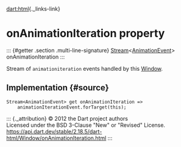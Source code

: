 [dart:html](../../dart-html/dart-html-library){._links-link}

onAnimationIteration property
=============================

::: {#getter .section .multi-line-signature}
[Stream](../../dart-async/stream-class)\<[AnimationEvent](../animationevent-class)\>
onAnimationIteration
:::

Stream of `animationiteration` events handled by this
[Window](../window-class).

Implementation {#source}
--------------

``` {.language-dart data-language="dart"}
Stream<AnimationEvent> get onAnimationIteration =>
    animationIterationEvent.forTarget(this);
```

::: {._attribution}
© 2012 the Dart project authors\
Licensed under the BSD 3-Clause \"New\" or \"Revised\" License.\
<https://api.dart.dev/stable/2.18.5/dart-html/Window/onAnimationIteration.html>
:::

